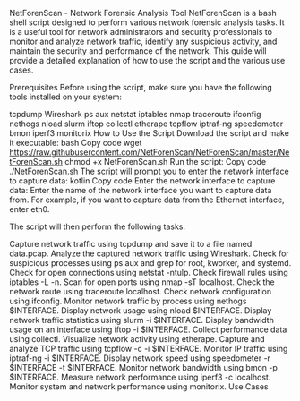 NetForenScan - Network Forensic Analysis Tool
NetForenScan is a bash shell script designed to perform various network forensic analysis tasks. It is a useful tool for network administrators and security professionals to monitor and analyze network traffic, identify any suspicious activity, and maintain the security and performance of the network. This guide will provide a detailed explanation of how to use the script and the various use cases.

Prerequisites
Before using the script, make sure you have the following tools installed on your system:

tcpdump
Wireshark
ps aux
netstat
iptables
nmap
traceroute
ifconfig
nethogs
nload
slurm
iftop
collectl
etherape
tcpflow
iptraf-ng
speedometer
bmon
iperf3
monitorix
How to Use the Script
Download the script and make it executable:
bash
Copy code
wget https://raw.githubusercontent.com/NetForenScan/NetForenScan/master/NetForenScan.sh
chmod +x NetForenScan.sh
Run the script:
Copy code
./NetForenScan.sh
The script will prompt you to enter the network interface to capture data:
kotlin
Copy code
Enter the network interface to capture data: 
Enter the name of the network interface you want to capture data from. For example, if you want to capture data from the Ethernet interface, enter eth0.

The script will then perform the following tasks:

Capture network traffic using tcpdump and save it to a file named data.pcap.
Analyze the captured network traffic using Wireshark.
Check for suspicious processes using ps aux and grep for root, kworker, and systemd.
Check for open connections using netstat -ntulp.
Check firewall rules using iptables -L -n.
Scan for open ports using nmap -sT localhost.
Check the network route using traceroute localhost.
Check network configuration using ifconfig.
Monitor network traffic by process using nethogs $INTERFACE.
Display network usage using nload $INTERFACE.
Display network traffic statistics using slurm -i $INTERFACE.
Display bandwidth usage on an interface using iftop -i $INTERFACE.
Collect performance data using collectl.
Visualize network activity using etherape.
Capture and analyze TCP traffic using tcpflow -c -i $INTERFACE.
Monitor IP traffic using iptraf-ng -i $INTERFACE.
Display network speed using speedometer -r $INTERFACE -t $INTERFACE.
Monitor network bandwidth using bmon -p $INTERFACE.
Measure network performance using iperf3 -c localhost.
Monitor system and network performance using monitorix.
Use Cases
